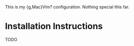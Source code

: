 This is my {g,Mac}Vim? configuration.
Nothing special this far.

Installation Instructions
=========================

TODO
